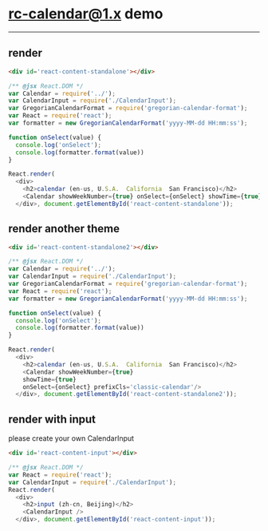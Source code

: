 # rc-calendar@1.x demo
---

<link rel="stylesheet" href="../assets/classic.css">

<link rel="stylesheet" href="../assets/bootstrap.css">


## render

````html
<div id='react-content-standalone'></div>
````

````js
/** @jsx React.DOM */
var Calendar = require('../');
var CalendarInput = require('./CalendarInput');
var GregorianCalendarFormat = require('gregorian-calendar-format');
var React = require('react');
var formatter = new GregorianCalendarFormat('yyyy-MM-dd HH:mm:ss');

function onSelect(value) {
  console.log('onSelect');
  console.log(formatter.format(value))
}

React.render(
  <div>
    <h2>calendar (en-us, U.S.A.  California  San Francisco)</h2>
    <Calendar showWeekNumber={true} onSelect={onSelect} showTime={true}/>
  </div>, document.getElementById('react-content-standalone'));
````

## render another theme

````html
<div id='react-content-standalone2'></div>
````

````js
/** @jsx React.DOM */
var Calendar = require('../');
var CalendarInput = require('./CalendarInput');
var GregorianCalendarFormat = require('gregorian-calendar-format');
var React = require('react');
var formatter = new GregorianCalendarFormat('yyyy-MM-dd HH:mm:ss');

function onSelect(value) {
  console.log('onSelect');
  console.log(formatter.format(value))
}

React.render(
  <div>
    <h2>calendar (en-us, U.S.A.  California  San Francisco)</h2>
    <Calendar showWeekNumber={true}
    showTime={true}
    onSelect={onSelect} prefixCls='classic-calendar'/>
  </div>, document.getElementById('react-content-standalone2'));
````


## render with input

please create your own CalendarInput

````html
<div id='react-content-input'></div>
````

````js
/** @jsx React.DOM */
var React = require('react');
var CalendarInput = require('./CalendarInput');
React.render(
  <div>
    <h2>input (zh-cn, Beijing)</h2>
    <CalendarInput />
  </div>, document.getElementById('react-content-input'));
````